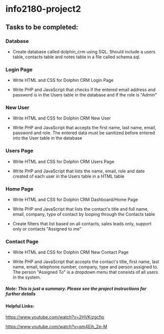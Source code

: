 # info2180-project2

## Tasks to be completed:

### Database

- Create database called dolphin_crm using SQL. Should include a users table, contacts table and notes table in a file called schema.sql. 

### Login Page

- Write HTML and CSS for Dolphin CRM Login Page 

- Write PHP and JavaScript that checks if the entered email address and password is in the Users table in the database and if the role is "Admin"

### New User

- Write HTML and CSS for Dolphin CRM New User

- Write PHP and JavaScript that accepts the first name, last name, email, password and role. The entered data must be sanitized before entered into the User table in the database

### Users Page

- Write HTML and CSS for Dolphin CRM Users Page

- Write PHP and JavaScript that lists the name, email, role and date created of each user in the Users table in a HTML table 

### Home Page

- Write HTML and CSS for Dolphin CRM Dashboard/Home Page

- Write PHP and JavaScript that lists the contact's title and full name, email, company, type of contact by looping through the Contacts table

- Create filters that list based on all contacts, sales leads only, support only or  contacts "Assigned to me"

### Contact Page

- Write HTML and CSS for Dolphin CRM New Contact Page

- Write PHP and JavaScript that accepts the contact's title, first name, last name, email, telephone number, company, type and person assigned to. The person "Assigned To" is a dropdown menu that consists of all users in the system. 

##### Note: This is just a summary. Please see the project instructions for further details 

#### Helpful Links:

https://www.youtube.com/watch?v=2HVKizgcfjo

https://www.youtube.com/watch?v=qm4Eih_2p-M 

